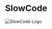# SlowCode
![SlowCode Logo]([https://github.com/RavenMainG/SlowCode/blob/main/fundamentosBaseDatos/evidencia_corte_01/img/Evidencia%2001.png?raw=true](https://github.com/RavenMainG/SlowCode/blob/main/hoja_presentacion/logo/Logo_SlowCode.jpeg?raw=true))
